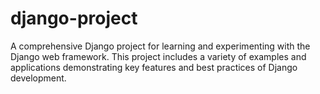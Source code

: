 # django-project
A comprehensive Django project for learning and experimenting with the Django web framework. This project includes a variety of examples and applications demonstrating key features and best practices of Django development.
